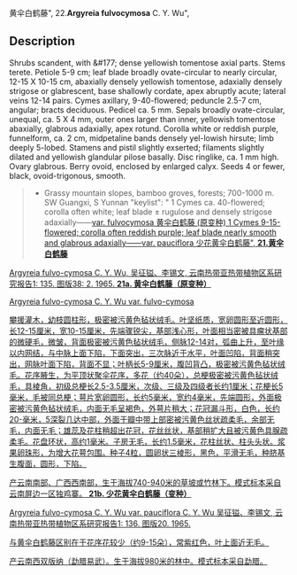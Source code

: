 黄伞白鹤藤",
22.**Argyreia fulvocymosa** C. Y. Wu",

## Description
Shrubs scandent, with &amp;#177; dense yellowish tomentose axial parts. Stems terete. Petiole 5-9 cm; leaf blade broadly ovate-circular to nearly circular, 12-15 X 10-15 cm, abaxially densely yellowish tomentose, adaxially densely strigose or glabrescent, base shallowly cordate, apex abruptly acute; lateral veins 12-14 pairs. Cymes axillary, 9-40-flowered; peduncle 2.5-7 cm, angular; bracts deciduous. Pedicel ca. 5 mm. Sepals broadly ovate-circular, unequal, ca. 5 X 4 mm, outer ones larger than inner, yellowish tomentose abaxially, glabrous adaxially, apex rotund. Corolla white or reddish purple, funnelform, ca. 2 cm, midpetaline bands densely yel-lowish hirsute; limb deeply 5-lobed. Stamens and pistil slightly exserted; filaments slightly dilated and yellowish glandular pilose basally. Disc ringlike, ca. 1 mm high. Ovary glabrous. Berry ovoid, enclosed by enlarged calyx. Seeds 4 or fewer, black, ovoid-trigonous, smooth.

> * Grassy mountain slopes, bamboo groves, forests; 700-1000 m. SW Guangxi, S Yunnan
  "keylist": "
1 Cymes ca. 40-flowered; corolla often white; leaf blade &#177; rugulose and densely strigose adaxially——<a href='/info/Argyreia fulvocymosa var. fulvocymosa?t=foc'>var. fulvocymosa 黄伞白鹤藤 (原变种)
1 Cymes 9-15-flowered; corolla often reddish purple; leaf blade nearly smooth and glabrous adaxially——<a href='/info/Argyreia fulvocymosa var. pauciflora?t=foc'>var. pauciflora 少花黄伞白鹤藤",
**21.黄伞白鹤藤**

Argyreia fulvo-cymosa C. Y. Wu, 吴征镒、李锡文, 云南热带亚热带植物区系研究报告1: 135. 图版38: 2. 1965.
**21a. 黄伞白鹤藤（原变种）**

Argyreia fulvo-cymosa C. Y. Wu var. fulvo-cymosa

攀援灌木，幼枝圆柱形，极密被污黄色毡状绒毛。叶坚纸质，宽卵圆形至近圆形，长12-15厘米，宽10-15厘米，先端骤锐尖，基部浅心形，叶面相当密被具瘤状基部的微硬毛，微皱，背面极密被污黄色毡状绒毛，侧脉12-14对，弧曲上升，至叶缘以内网结，与中脉上面下陷，下面突出，三次脉近于水平，叶面凹陷，背面稍突出，网脉叶面下陷，背面不显；叶柄长5-9厘米，腹凹背凸，极密被污黄色毡状绒毛。花序腋生，为平顶状聚伞花序，多花（约40朵），总梗极密被污黄色毡状绒毛，具棱角，初级总梗长2.5-3.5厘米，次级、三级及四级者长约1厘米；花梗长5毫米，毛被同总梗；萼片宽卵圆形，长约5毫米，宽约4毫米，先端圆形，外面极密被污黄色毡状绒毛，内面无毛呈褐色，外萼片稍大；花冠漏斗形，白色，长约20-毫米，5深裂几达中部，外面于瓣中带上部密被污黄色丝状疏柔毛，余部无毛，内面无毛；雄蕊及花柱稍超出花冠，花丝丝状，基部稍扩大且被污黄色具腺疏柔毛。花盘环状，高约1毫米。子房无毛，长约1.5毫米，花柱丝状、柱头头状。浆果卵珠形，为增大花萼包围。种子4粒，圆卵状三棱形，黑色，平滑无毛，种脐基生腹面，圆形，下陷。

产云南南部、广西西南部，生于海拔740-940米的草坡或竹林下。模式标本采自云南屏边一区独鸡寨。
**21b. 少花黄伞白鹤藤（变种）**

Argyreia fulvo-cymosa C. Y. Wu var. pauciflora C. Y. Wu 吴征镒、李锡文, 云南热带亚热带植物区系研究报告1: 136. 图版20. 1965.

与黄伞白鹤藤区别在于花序花较少（约9-15朵），常紫红色，叶上面近无毛。

产云南西双版纳（勐腊易武）。生于海拔980米的林中。模式标本采自勐腊。
